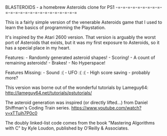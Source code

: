 BLASTEROIDS - a homebrew Asteroids clone for PS1
-=-=-=-=-=-=-=-=-=-=-=-=-=-=-=-=-=-=-=-=-=-=-=-=


This is a fairly simple version of the venerable Asteroids game that I used to learn the basics of programming the Playstation.

It's inspired by the Atari 2600 version. That version is arguably the worst port of Asteroids that exists, but it was my first exposure to Asteroids, so it has a special place in my heart.

Features: 
    - Randomly generated asteroid shapes!
    - Scoring!
    - A count of remaining asteroids!
    - Brakes!
    - No Hyperspace!
    
Features Missing:
    - Sound :(
    - UFO :( :(
    - High score saving
    - probably more?
    
    
This version was borne out of the wonderful tutorials by Lameguy64: http://lameguy64.net/tutorials/pstutorials/

The asteroid generation was inspired (or directly lifted...) from Daniel Shiffman's Coding Train series. https://www.youtube.com/watch?v=xTTuih7P0c0

The doubly linked-list code comes from the  book  "Mastering
Algorithms with C"  by Kyle Loudon,  published by O'Reilly & Associates.
